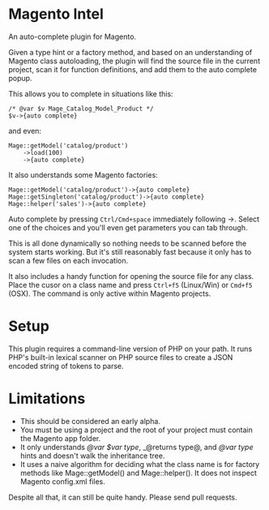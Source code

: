 # Magento Intel

An auto-complete plugin for Magento.

Given a type hint or a factory method, and based on an understanding of Magento class autoloading, the plugin will find the source file in the current project, scan it for function definitions, and add them to the auto complete popup.

This allows you to complete in situations like this:

    /* @var $v Mage_Catalog_Model_Product */
    $v->{auto complete}

and even:

    Mage::getModel('catalog/product')
        ->load(100)
        ->{auto complete}

It also understands some Magento factories:

    Mage::getModel('catalog/product')->{auto complete}
    Mage::getSingleton('catalog/product')->{auto complete}
    Mage::helper('sales')->{auto complete}


Auto complete by pressing `Ctrl/Cmd+space` immediately following ->. Select one of the choices and you'll even get parameters you can tab through.

This is all done dynamically so nothing needs to be scanned before the system starts working. But it's still reasonably fast because it only has to scan a few files on each invocation.

It also includes a handy function for opening the source file for any class.
Place the cusor on a class name and press `Ctrl+f5` (Linux/Win) or `Cmd+f5` (OSX). The command is only active within Magento projects.

# Setup

This plugin requires a command-line version of PHP on your path. It runs PHP's built-in lexical scanner on PHP source files to create a JSON encoded string of tokens to parse.

# Limitations

- This should be considered an early alpha.
- You must be using a project and the root of your project must contain the Magento app folder.
- It only understands _@var $var type_, _@returns type@, and _@var type_ hints and doesn't walk the inheritance tree.
- It uses a naive algorithm for deciding what the class name is for factory methods like Mage::getModel() and Mage::helper(). It does not inspect Magento config.xml files.

Despite all that, it can still be quite handy. Please send pull requests.
